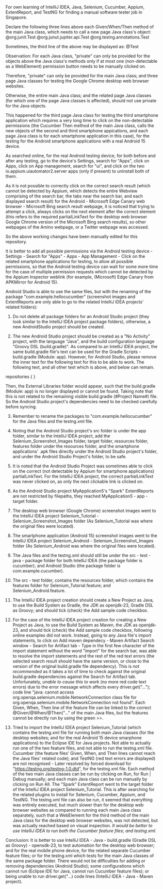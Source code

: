 For own learning of IntelliJ IDEA, Java, Selenium, Cucumber, Appium, ExtentReport, and TestNG for finding a manual software tester job in Singapore.

Declare the following three lines above each Given/When/Then method of the main Java class, which needs to call a new page Java class's object:
@org.junit.Test
@org.junut.jupiter.api.Test
@org.testng.annotations.Test

Sometimes, the third line of the above may be displayed as:
@Test

Observation:
For each Java class, "private" can only be provided for the objects above the Java class's methods only if at most one (non-detectable as a WebElement) permission button needs to be manually clicked on.

Therefore, "private" can only be provided for the main Java class; and three page Java classes for testing the Google Chrome desktop web browser websites.

Otherwise, the entire main Java class; and the related page Java classes (for which one of the page Java classes is affected), should not use private for the Java objects.

This happened for the third page Java class for testing the third smartphone application which requires a very long time to click on the non-detectable permissions (the Cucumber Then method of the main Java class, calls the new objects of the second and third smartphone appications, and each page Java class is for each smartphone application in this case), for the testing for the Android smartphone applications with a real Android 15 device.

As searched online, for the real Android testing device, for both before and after any testing, go to the device's Settings, search for "Apps", click on Apps, click on App management, search for "ui", and click on the two io.appium.uiautomator2.server apps (only if present) to uninstall both of them.

As it is not possible to correctly click on the correct search result (which cannot be detected by Appium, which detects the entire Webview comprising of the search bar, the tabs near the search bar, and each displayed search result) for the Android - Microsoft Edge Canary web browser - Microsoft Bing search result webpage, it is noticed that trying to attempt a click, always clicks on the next element after the correct element (this refers to the required partialLinkText for the desktop web browser Google Chrome version of the Microsoft Bing search results), so other webpages of the Amino webpage, or a Twitter webpage was accessed.

So the above working changes have been manually edited for this repository.

It is better to add all possible permissions via the Android testing device - Settings - Search for "Apps" - Apps - App Management - Click on the related smartphone applications for testing, to allow all possible permissions, so that the Android testing device can wait for some more time for the case of multiple permission requests which cannot be detected by the Appium Inspector weblink (for example, (Microsoft) Edge Canary from APKMirror for Android 15).

Android Studio is able to use the same files, but with the renaming of the package "com.example.hellocucumber" (screenshot images and ExtentReports are only able to go to the related IntelliJ IDEA projects' related folders):

1. Do not delete all package folders for an Android Studio project (they look similar to the IntelliJ IDEA project package folders), otherwise, a new AndroidStudio project should be created.

2. The new Android Studio project should be created as a "No Activity" project, with the language "Java", and the build configuration language "Groovy DSL (build.gradle)".
As compared to an IntelliJ IDEA project, the same build.gradle file's text can be used for the Gradle Scripts - build.gradle (Module: app). However, for Android Studio, please remove the inner text for the following text for this to be able to work. The following text, and all other text which is above, and below can remain.

repositories {
}   

Then, the External Libraries folder would appear, such that the build.gradle (Module: app) is no longer displayed or cannot be found. Taking note that this is not related to the remaining visible build.gradle (#Project Name#) file. So the Android Studio project's dependencies need to be checked carefully before syncing.

3. Remember to rename the packages to "com.example.hellocucumber" for the Java files and the testng.xml file.

4. Noting that the Android Studio project's src folder is under the app folder, similar to the InteliiJ IDEA project, add the Selenium_Screenshot_Images folder, target folder, resources folder, features folder under the resources folder, and the smartphone applications' .apk files directly under the Android Studio project's folder, and under the Android Studio Project's folder, to be safe.

5. It is noted that the Android Studio Project was sometimes able to click on the correct (not detectable by Appium for smartphone applications) partialLinkText. For the IntelliJ IDEA project, the correct partialLinkText was never clicked on, as only the next clickable link is clicked on.

6. As the Android Studio project MyApplication5's "Spark" ExtentReports are not restricted by filepaths, they reached MyApplication5 - app - target folder.

7. The desktop web browser (Google Chrome) screenshot images went to the IntelliJ IDEA project Selenium_Tutorial - Selenium_Screenshot_Images folder
(As Selenium_Tutorial was where the original files were located).

8. The smartphone application (Android 15) screenshot images went to the IntelliJ IDEA project Selenium_Android - Selenium_Screenshot_Images folder
(As Selenium_Android was where the original files were located).

9. The Java files and the testng.xml should still be under the src - test - java - package folder for both IntelliJ IDEA (the package folder is cucumber); and Android Studio (the package folder is com.example.cucumber).

10. The src - test folder, contains the resources folder, which contains the features folder for Selenium_Tutorial.feature; and Selenium_Android.feature.

11. The IntelliJ IDEA project creation should create a New Project as Java, to use the Build System as Gradle, the JDK as openjdk-23, Gradle DSL as Groovy; and should tick (check) the Add sample code checkbox.

12. For the case of the IntelliJ IDEA project creation for creating a New Project as Java, to use the Build System as Maven, the JDK as openjdk-23, and should tick (check) the Add sample code checkbox, following online examples did not work. Instead, going to any Java file's import statements, to click on Add maven dependecy - Maven Artifact Search window - Search for Artifact tab - Type in the first few character of the import statement without the word "import" for the search bar, was able to resolve the import statements and the rest of the red text errors (the selected search result should have the same version, or close to the version of the original build.gradle file dependency). This is *not recommended* as it takes a lot of time to check against the original build.gradle dependencies against the Search for Artifact tab. Unfortunately, *unable to cause this to work* (no more red code text errors) due to the error message which affects every driver.get("..."); code line
"java: cannot access org.openqa.selenium.mobile.NetworkConnection
class file for org.openqa.selenium.mobile.NetworkConnection not found".
Each Given, When, Then line of the feature file can be linked to the correct @Given/@When/@Then("..." of the main Java files, but the features cannot be directly run by using the green >>.

13. Tried to import the IntelliJ IDEA project Selenium_Tutorial (which contains the testng.xml file for running both main Java classes (for the desktop websites; and for the real Android 15 device smarphone applications) to the Eclipse IDE for Java projects. Not able to actually run one of the two feature files, and not able to run the testng.xml file. Cucumber (the feature files' Given, When, and Then lines cannot reach the Java files' related code); and TestNG (red text errors are displayed) are not recognised - Later resolved by forced download for "https://testng.org/testng-1.0.dtd", for the testng.xml file. Each method of the two main Java classes can be run by clicking on Run, for Run | Debug manually; and each main Java class can be run manually by clicking on Run All. The "Spark" ExtentReport went to the target folder of the IntelliJ IDEA project Selenium_Tutorial. This is after searching for the related plugins to install for Selenium, Cucumber, Appium, and TestNG. The testng.xml file can also be run, it seemed that everything was entirely executed, but much slower than for the desktop web browser websites as compared to running each main Java class separately, such that a WebElement for the third method of the main Java class for the desktop web browser websites, was not detected, but was actually reached based on visual inspection. *It would be better to use IntelliJ IDEA to run both the Cucumber feature files; and testng.xml.*

Conclusion: It is better to use IntelliJ IDEA - Java - build.gradle (Gradle DSL as Groovy) - opensdk-23, to test automation for the desktop web browser; and for the real mobile phone device, for the related separate Cucumber feature files; or for the testng.xml which tests for the main Java classes of the same package folder. There would not be difficulties for adding or removing dependencies (Android Studio); some configurations which cannot run (Eclipse IDE for Java, cannot run Cucumber feature files); or being unable to run driver.get("...) code lines (IntelliJ IDEA - Java - Maven project).
